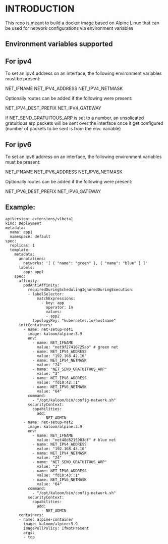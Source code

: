 INTRODUCTION
============

This repo is meant to build a docker image based on Alpine Linux that can be used for network configurations via environment variables

Environment variables supported
-------------------------------

For ipv4
--------

To set an ipv4 address on an interface, the following environment variables must be present:

NET_IFNAME
NET_IPV4_ADDRESS
NET_IPV4_NETMASK

Optionally routes can be added if the following were present:

NET_IPV4_DEST_PREFIX
NET_IPV4_GATEWAY

If NET_SEND_GRATUITOUS_ARP is set to a number, an unsolicated gratuitious arp packets will be sent over the interface once it get configured (number of packets to be sent is from the env. variable)

For ipv6
--------

To set an ipv6 address on an interface, the following environment variables must be present:

NET_IFNAME
NET_IPV6_ADDRESS
NET_IPV6_NETMASK

Optionally routes can be added if the following were present:

NET_IPV6_DEST_PREFIX
NET_IPV6_GATEWAY

Example:
--------
```
apiVersion: extensions/v1beta1
kind: Deployment
metadata:
  name: app1
  namespace: default
spec:
  replicas: 1
  template:
    metadata:
      annotations:
        networks: '[ { "name": "green" }, { "name": "blue" } ]'
      labels:
        app: app1
    spec:
      affinity:
        podAntiAffinity:
          requiredDuringSchedulingIgnoredDuringExecution:
          - labelSelector:
              matchExpressions:
                - key: app
                  operator: In
                  values:
                  - app2
            topologyKey: "kubernetes.io/hostname"
      initContainers:
        - name: net-setup-net1
          image: kaloom/alpine:3.9
          env:
            - name: NET_IFNAME
              value: "net9f27410725ab" # green net
            - name: NET_IPV4_ADDRESS
              value: "192.168.42.10"
            - name: NET_IPV4_NETMASK
              value: "24"
            - name: "NET_SEND_GRATUITOUS_ARP"
              value: "3"
            - name: NET_IPV6_ADDRESS
              value: "fd10:42::1"
            - name: NET_IPV6_NETMASK
              value: "64"
          command:
            - "/opt/kaloom/bin/config-network.sh"
          securityContext:
            capabilities:
              add:
                - NET_ADMIN
        - name: net-setup-net2
          image: kaloom/alpine:3.9
          env:
            - name: NET_IFNAME
              value: "net48d6215903df" # blue net
            - name: NET_IPV4_ADDRESS
              value: "192.168.43.10"
            - name: NET_IPV4_NETMASK
              value: "24"
            - name: "NET_SEND_GRATUITOUS_ARP"
              value: "3"
            - name: NET_IPV6_ADDRESS
              value: "fd10:43::1"
            - name: NET_IPV6_NETMASK
              value: "64"
          command:
            - "/opt/kaloom/bin/config-network.sh"
          securityContext:
            capabilities:
              add:
                - NET_ADMIN
      containers:
      - name: alpine-container
        image: kaloom/alpine:3.9
        imagePullPolicy: IfNotPresent
        args:
        - top
```

